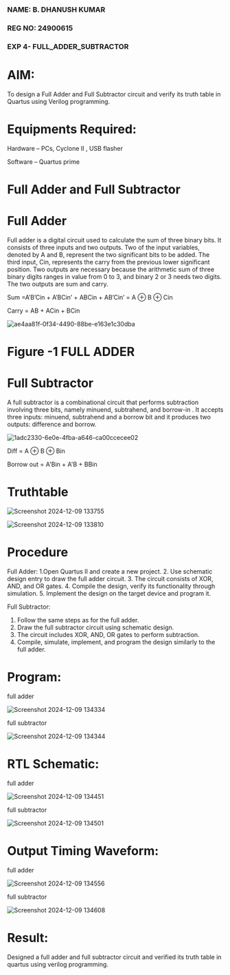 ### NAME: B. DHANUSH KUMAR
### REG NO: 24900615
### EXP 4- FULL_ADDER_SUBTRACTOR

# AIM:

To design a Full Adder and Full Subtractor circuit and verify its truth table in Quartus using Verilog programming.

# Equipments Required:

Hardware – PCs, Cyclone II , USB flasher

Software – Quartus prime

# Full Adder and Full Subtractor

# Full Adder

Full adder is a digital circuit used to calculate the sum of three binary bits. It consists of three inputs and two outputs. Two of the input variables, denoted by A and B, represent the two significant bits to be added. The third input, Cin, represents the carry from the previous lower significant position. Two outputs are necessary because the arithmetic sum of three binary digits ranges in value from 0 to 3, and binary 2 or 3 needs two digits. The two outputs are sum and carry.

Sum =A’B’Cin + A’BCin’ + ABCin + AB’Cin’ = A ⊕ B ⊕ Cin 

Carry = AB + ACin + BCin

![ae4aa81f-0f34-4490-88be-e163e1c30dba](https://github.com/user-attachments/assets/d3362742-6daa-47e4-b8bf-65dc05c28186)

# Figure -1 FULL ADDER

# Full Subtractor

A full subtractor is a combinational circuit that performs subtraction involving three bits, namely minuend, subtrahend, and borrow-in . It accepts three inputs: minuend, subtrahend and a borrow bit and it produces two outputs: difference and borrow.

![1adc2330-6e0e-4fba-a646-ca00ccecee02](https://github.com/user-attachments/assets/0c57a816-0c69-4e68-a76e-f710a0e8f42b)



Diff = A ⊕ B ⊕ Bin 

Borrow out = A'Bin + A'B + BBin

# Truthtable
![Screenshot 2024-12-09 133755](https://github.com/user-attachments/assets/d9985ad6-8490-4bad-8e0e-5a87e09deb74)


![Screenshot 2024-12-09 133810](https://github.com/user-attachments/assets/4ea431af-8c66-4621-bab7-2b1e24a2985e)

# Procedure

 Full Adder:
 1.Open Quartus II and create a new project. 
 2. Use schematic design entry to draw the full adder circuit. 
 3. The circuit consists of XOR, AND, and OR gates. 
 4. Compile the design, verify its functionality through simulation. 
 5. Implement the design on the target device and program it.
 
 Full Subtractor:
 1. Follow the same steps as for the full adder.
 2. Draw the full subtractor circuit using schematic design.
 3. The circuit includes XOR, AND, OR gates to perform subtraction.
 4. Compile, simulate, implement, and program the design similarly to the full adder.

# Program:

full adder


![Screenshot 2024-12-09 134334](https://github.com/user-attachments/assets/eecd8ec7-660d-45e1-8c2d-142a8591697f)


full subtractor


![Screenshot 2024-12-09 134344](https://github.com/user-attachments/assets/eac9e1a9-4b10-42a2-b23d-df5803265cea)


# RTL Schematic:

full adder


![Screenshot 2024-12-09 134451](https://github.com/user-attachments/assets/dbb52dea-88b7-440c-aa95-654dfbe41182)

full subtractor


![Screenshot 2024-12-09 134501](https://github.com/user-attachments/assets/a7681bdf-bc65-4dfb-87f8-1cc70bd2f469)

# Output Timing Waveform:

full adder


![Screenshot 2024-12-09 134556](https://github.com/user-attachments/assets/4a95332f-6a60-4020-8fce-9fabb0d33333)

full subtractor


![Screenshot 2024-12-09 134608](https://github.com/user-attachments/assets/7f4d5f65-dee4-4f8c-9aa2-5a12691d1208)


# Result:

Designed a full adder and full subtractor circuit and verified its truth table in quartus using verilog programming.



